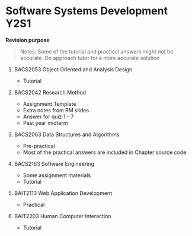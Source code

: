 # Software Systems Development Y2S1 #

**Revision purpose**

> Notes: Some of the tutorial and practical answers might not be accurate. Do approach tutor for a more accurate solution

1. BACS2053 Object Oriented and Analysis Design
   - Tutorial

2. BACS2042 Research Method
   - Assignment Template
   - Extra notes from RM slides
   - Answer for quiz 1 - 7
   - Past year midterm
   
3. BACS2063 Data Structures and Algorithms
   - Pre-practical 
   - Most of the practical answers are included in Chapter source code   
   
4. BACS2163 Software Engineering
   - Some assignment materials
   - Tutorial  
   
6. BAIT2113 Web Application Development
   - Practical
   
8. BAIT2203 Human Computer Interaction
   - Tutorial 
